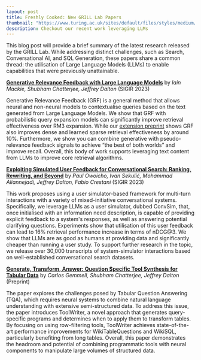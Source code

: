 ```yaml
---
layout: post
title: Freshly Cooked: New GRILL Lab Papers
thumbnail: "https://www.turing.ac.uk/sites/default/files/styles/medium/public/2019-12/ai_fellowships.jpg"
description: Checkout our recent work leveraging LLMs 
---
```

This blog post will provide a brief summary of the latest research released by the GRILL Lab. While addressing distinct challenges, such as Search, Conversational AI, and SQL Generation, these papers share a common thread: the utilisation of Large Language Models (LLMs) to enable capabilities that were previously unattainable.

<strong>[Generative Relevance Feedback with Large Language Models](https://arxiv.org/pdf/2304.13157)</strong> by <em>Iain Mackie, Shubham Chatterjee, Jeffrey Dalton</em> (SIGIR 2023)

Generative Relevance Feedback (GRF) is a general method that allows neural and non-neural models to contextualise queries based on the text generated from Large Language Models. We show that GRF with probabilistic query expansion models can significantly improve retrieval effectiveness over RM3 expansion. While our [extension preprint](https://arxiv.org/pdf/2305.07477.pdf) shows GRF also improves dense and learned sparse retrieval effectiveness by around 10%. Furthermore, we show you can combine generative with pseudo-relevance feedback signals to achieve “the best of both worlds” and improve recall. Overall, this body of work supports leveraging text content from LLMs to improve core retrieval algorithms. 

<strong>[Exploiting Simulated User Feedback for Conversational Search: Ranking, Rewriting, and Beyond](https://arxiv.org/pdf/2304.13874)</strong> by <em>Paul Owoicho, Ivan Sekulić, Mohammad Aliannejadi, Jeffrey Dalton, Fabio Crestani</em> (SIGIR 2023)

This work proposes using a user simulator-based framework for multi-turn interactions with a variety of mixed-initiative conversational systems. Specifically, we leverage LLMs as a user simulator, dubbed ConvSim, that, once initialised with an information need description, is capable of providing explicit feedback to a system's responses, as well as answering potential clarifying questions. Experiments show that utilisation of this user feedback can lead to 16% retrieval performance increase in terms of nDCG@3. We show that LLMs are as good as humans at providing data and significantly cheaper than running a user study. To support further research in the topic, we release over 30,000 transcripts of system-simulator interactions based on well-established conversational search datasets.

<strong>[Generate, Transform, Answer: Question Specific Tool Synthesis for Tabular Data](https://arxiv.org/abs/2303.10138)</strong> by <em>Carlos Gemmell, Shubham Chatterjee, Jeffrey Dalton</em> (Preprint)

The paper explores the challenges posed by Tabular Question Answering (TQA), which requires neural systems to combine natural language understanding with extensive semi-structured data. To address this issue, the paper introduces ToolWriter, a novel approach that generates query-specific programs and determines when to apply them to transform tables. By focusing on using row-filtering tools, ToolWriter achieves state-of-the-art performance improvements for WikiTableQuestions and WikiSQL, particularly benefiting from long tables. Overall, this paper demonstrates the headroom and potential of combining programmatic tools with neural components to manipulate large volumes of structured data.
